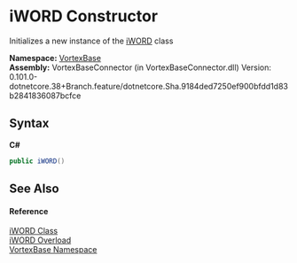 # iWORD Constructor 
 

Initializes a new instance of the <a href="T_VortexBase_iWORD.md">iWORD</a> class

**Namespace:**&nbsp;<a href="N_VortexBase.md">VortexBase</a><br />**Assembly:**&nbsp;VortexBaseConnector (in VortexBaseConnector.dll) Version: 0.101.0-dotnetcore.38+Branch.feature/dotnetcore.Sha.9184ded7250ef900bfdd1d83b2841836087bcfce

## Syntax

**C#**<br />
``` C#
public iWORD()
```


## See Also


#### Reference
<a href="T_VortexBase_iWORD.md">iWORD Class</a><br /><a href="Overload_VortexBase_iWORD__ctor.md">iWORD Overload</a><br /><a href="N_VortexBase.md">VortexBase Namespace</a><br />